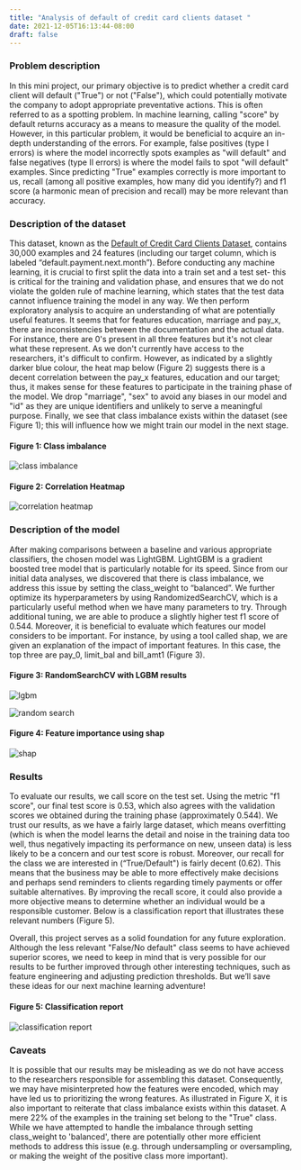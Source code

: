 ```yaml
---
title: "Analysis of default of credit card clients dataset "
date: 2021-12-05T16:13:44-08:00
draft: false
---
```


### Problem description 
In this mini project, our primary objective is to predict whether a credit card client will default ("True") or not ("False"), which could potentially motivate the company to adopt appropriate preventative actions. This is often referred to as a spotting problem. In machine learning, calling "score" by default returns accuracy as a means to measure the quality of the model. However, in this particular problem, it would be beneficial to acquire an in-depth understanding of the errors. For example, false positives (type I errors) is where the model incorrectly spots examples as "will default" and false negatives (type II errors) is where the model fails to spot "will default" examples. Since predicting "True" examples correctly is more important to us, recall (among all positive examples, how many did you identify?) and f1 score (a harmonic mean of precision and recall) may be more relevant than accuracy.

### Description of the dataset 
This dataset, known as the [Default of Credit Card Clients Dataset](https://www.kaggle.com/uciml/default-of-credit-card-clients-dataset), contains 30,000 examples and 24 features (including our target column, which is labeled “default.payment.next.month”). Before conducting any machine learning, it is crucial to first split the data into a train set and a test set- this is critical for the training and validation phase, and ensures that we do not violate the golden rule of machine learning, which states that the test data cannot influence training the model in any way. We then perform exploratory analysis to acquire an understanding of what are potentially useful features. 
It seems that for features education, marriage and pay_x, there are inconsistencies between the documentation and the actual data. For instance, there are 0's present in all three features but it's not clear what these represent. As we don't currently have access to the researchers, it's difficult to confirm. However, as indicated by a slightly darker blue colour, the heat map below (Figure 2) suggests there is a decent correlation between the pay_x features, education and our target; thus, it makes sense for these features to participate in the training phase of the model. We drop "marriage", "sex" to avoid any biases in our model and "id" as they are unique identifiers and unlikely to serve a meaningful purpose. Finally, we see that class imbalance exists within the dataset (see Figure 1); this will influence how we might train our model in the next stage.

#### Figure 1: Class imbalance
![class imbalance](../img/class_imbalance.png)

#### Figure 2: Correlation Heatmap
![correlation heatmap](../img/corr_heatmap.png)

### Description of the model 
After making comparisons between a baseline and various appropriate classifiers, the chosen model was LightGBM. LightGBM is a gradient boosted tree model that is particularly notable for its speed. Since from our initial data analyses, we discovered that there is class imbalance, we address this issue by setting the class_weight to “balanced”. We further optimize its hyperparameters by using RandomizedSearchCV, which is a particularly useful method when we have many parameters to try. Through additional tuning, we are able to produce a slightly higher test f1 score of 0.544. Moreover, it is beneficial to evaluate which features our model considers to be important. For instance, by using a tool called shap, we are given an explanation of the impact of important features. In this case, the top three are pay_0, limit_bal and bill_amt1 (Figure 3).

#### Figure 3: RandomSearchCV with LGBM results

![lgbm](../img/lgbm.png)

![random search](../img/random_search.png)

#### Figure 4: Feature importance using shap

![shap](../img/shap.png)

### Results 
To evaluate our results, we call score on the test set. Using the metric "f1 score", our final test score is 0.53, which also agrees with the validation scores we obtained during the training phase (approximately 0.544). We trust our results, as we have a fairly large dataset, which means overfitting (which is when the model learns the detail and noise in the training data too well, thus negatively impacting its performance on new, unseen data) is less likely to be a concern and our test score is robust. Moreover, our recall for the class we are interested in (“True/Default") is fairly decent (0.62). This means that the business may be able to more effectively make decisions and perhaps send reminders to clients regarding timely payments or offer suitable alternatives. By improving the recall score, it could also provide a more objective means to determine whether an individual would be a responsible customer. 
 Below is a classification report that illustrates these relevant numbers (Figure 5). 
 
 Overall, this project serves as a solid foundation for any future exploration. Although the less relevant "False/No default" class seems to have achieved superior scores, we need to keep in mind that is very possible for our results to be further improved through other interesting techniques, such as feature engineering and adjusting prediction thresholds. But we’ll save these ideas for our next machine learning adventure!

 #### Figure 5: Classification report
![classification report](../img/classification_report.png)

### Caveats 
It is possible that our results may be misleading as we do not have access to the researchers responsible for assembling this dataset. Consequently, we may have misinterpreted how the features were encoded, which may have led us to prioritizing the wrong features. As illustrated in Figure X, it is also important to reiterate that class imbalance exists within this dataset. A mere 22% of the examples in the training set belong to the "True" class. While we have attempted to handle the imbalance through setting class_weight to 'balanced', there are potentially other more efficient methods to address this issue (e.g. through undersampling or oversampling, or making the weight of the positive class more important).  
